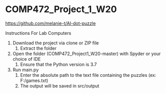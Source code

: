 # COMP472_Project_1_W20

https://github.com/melanie-t/AI-dot-puzzle

Instructions For Lab Computers
1. Download the project via clone or ZIP file
	1. Extract the folder
2. Open the folder (COMP472_Project1_W20-master) with Spyder or your choice of IDE
	1. Ensure that the Python version is 3.7
3. Run main.py
	1. Enter the absolute path to the text file containing the puzzles (ex: F:/games.txt)
	2. The output will be saved in src/output
